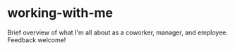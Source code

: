# working-with-me
Brief overview of what I'm all about as a coworker, manager, and employee. Feedback welcome!
